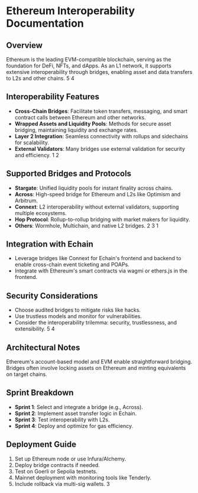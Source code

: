 # Ethereum Interoperability Documentation

## Overview
Ethereum is the leading EVM-compatible blockchain, serving as the foundation for DeFi, NFTs, and dApps. As an L1 network, it supports extensive interoperability through bridges, enabling asset and data transfers to L2s and other chains. <mcreference link="https://ethereum.org/en/bridges/" index="5">5</mcreference> <mcreference link="https://ethereum.org/en/developers/docs/bridges/" index="4">4</mcreference>

## Interoperability Features
- **Cross-Chain Bridges**: Facilitate token transfers, messaging, and smart contract calls between Ethereum and other networks.
- **Wrapped Assets and Liquidity Pools**: Methods for secure asset bridging, maintaining liquidity and exchange rates.
- **Layer 2 Integration**: Seamless connectivity with rollups and sidechains for scalability.
- **External Validators**: Many bridges use external validation for security and efficiency. <mcreference link="https://www.quicknode.com/builders-guide/top-10-ethereum-bridges" index="1">1</mcreference> <mcreference link="https://www.coingecko.com/learn/crypto-bridges-blockchain-interoperability" index="2">2</mcreference>

## Supported Bridges and Protocols
- **Stargate**: Unified liquidity pools for instant finality across chains.
- **Across**: High-speed bridge for Ethereum and L2s like Optimism and Arbitrum.
- **Connext**: L2 interoperability without external validators, supporting multiple ecosystems.
- **Hop Protocol**: Rollup-to-rollup bridging with market makers for liquidity.
- **Others**: Wormhole, Multichain, and native L2 bridges. <mcreference link="https://www.coingecko.com/learn/crypto-bridges-blockchain-interoperability" index="2">2</mcreference> <mcreference link="https://www.chainalysis.com/blog/introduction-to-cross-chain-bridges/" index="3">3</mcreference> <mcreference link="https://www.quicknode.com/builders-guide/top-10-ethereum-bridges" index="1">1</mcreference>

## Integration with Echain
- Leverage bridges like Connext for Echain's frontend and backend to enable cross-chain event ticketing and POAPs.
- Integrate with Ethereum's smart contracts via wagmi or ethers.js in the frontend.

## Security Considerations
- Choose audited bridges to mitigate risks like hacks.
- Use trustless models and monitor for vulnerabilities.
- Consider the interoperability trilemma: security, trustlessness, and extensibility. <mcreference link="https://ethereum.org/en/bridges/" index="5">5</mcreference> <mcreference link="https://ethereum.org/en/developers/docs/bridges/" index="4">4</mcreference>

## Architectural Notes
Ethereum's account-based model and EVM enable straightforward bridging. Bridges often involve locking assets on Ethereum and minting equivalents on target chains.

## Sprint Breakdown
- **Sprint 1**: Select and integrate a bridge (e.g., Across).
- **Sprint 2**: Implement asset transfer logic in Echain.
- **Sprint 3**: Test interoperability with L2s.
- **Sprint 4**: Deploy and optimize for gas efficiency.

## Deployment Guide
1. Set up Ethereum node or use Infura/Alchemy.
2. Deploy bridge contracts if needed.
3. Test on Goerli or Sepolia testnets.
4. Mainnet deployment with monitoring tools like Tenderly.
5. Include rollback via multi-sig wallets. <mcreference link="https://www.chainalysis.com/blog/introduction-to-cross-chain-bridges/" index="3">3</mcreference>